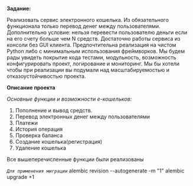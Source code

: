 
**Задание:**

Реализовать сервис электронного кошелька. Из обязательного функционала только перевод денег между пользователями. 
Дополнительно условие: нельзя перевести пользователю деньги если на его счету больше чем N средств.
Достаточно работы сервиса из консоли без GUI клиента.
Предпочтительна реализация на чистом Python либо с минимальным использования фреймворков.
Мы будем рады увидеть покрытие кода тестами, модульность, возможность конфигурировать проект, логирование и мониторинг.
Мы бы хотели чтобы при реализации вы подумали над масштабируемостью и отказоустойчивостью проекта.​

**Описание проекта** 

  *Основные функции и возможности е-кошельков:*
  
1. Пополнение и вывод средств.
2. Перевод электронных денег между пользователями
3. Платежи
4. История операция
5. Проверка баланса
6. Создание кошелька(регистрация)
7. Удаление кошелька

Все вышеперечисленные функции были реализованы


_`Для применения миграции`_
alembic revision --autogenerate -m "1"
alembic upgrade +1

